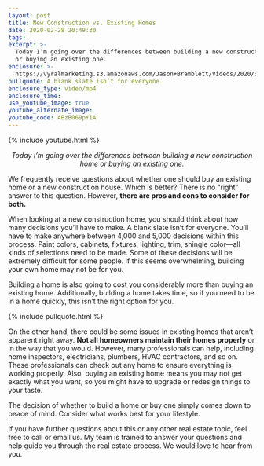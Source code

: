 ```yaml
---
layout: post
title: New Construction vs. Existing Homes
date: 2020-02-28 20:49:30
tags:
excerpt: >-
  Today I’m going over the differences between building a new construction home
  or buying an existing one.
enclosure: >-
  https://vyralmarketing.s3.amazonaws.com/Jason+Bramblett/Videos/2020/Should+You+Buy+New+Construction_+-+Jason+Bramblett+Real+Estate.mp4
pullquote: A blank slate isn’t for everyone.
enclosure_type: video/mp4
enclosure_time:
use_youtube_image: true
youtube_alternate_image:
youtube_code: ABzB069pYiA
---
```


{% include youtube.html %}

<center><em>Today I’m going over the differences between building a new construction home or buying an existing one.</em></center>

We frequently receive questions about whether one should buy an existing home or a new construction house. Which is better? There is no “right” answer to this question. However, **there are pros and cons to consider for both.&nbsp;**

When looking at a new construction home, you should think about how many decisions you’ll have to make. A blank slate isn’t for everyone. You’ll have to make anywhere between 4,000 and 5,000 decisions within this process. Paint colors, cabinets, fixtures, lighting, trim, shingle color—all kinds of selections need to be made. Some of these decisions will be extremely difficult for some people. If this seems overwhelming, building your own home may not be for you.&nbsp;

Building a home is also going to cost you considerably more than buying an existing home. Additionally, building a home takes time, so if you need to be in a home quickly, this isn’t the right option for you.

{% include pullquote.html %}

On the other hand, there could be some issues in existing homes that aren’t apparent right away. **Not all homeowners maintain their homes properly** or in the way that you would. However, many professionals can help, including home inspectors, electricians, plumbers, HVAC contractors, and so on. These professionals can check out any home to ensure everything is working properly. Also, buying an existing home means you may not get exactly what you want, so you might have to upgrade or redesign things to your taste.&nbsp;

The decision of whether to build a home or buy one simply comes down to peace of mind. Consider what works best for your lifestyle.

If you have further questions about this or any other real estate topic, feel free to call or email us. My team is trained to answer your questions and help guide you through the real estate process. We would love to hear from you.

&nbsp;

&nbsp;
